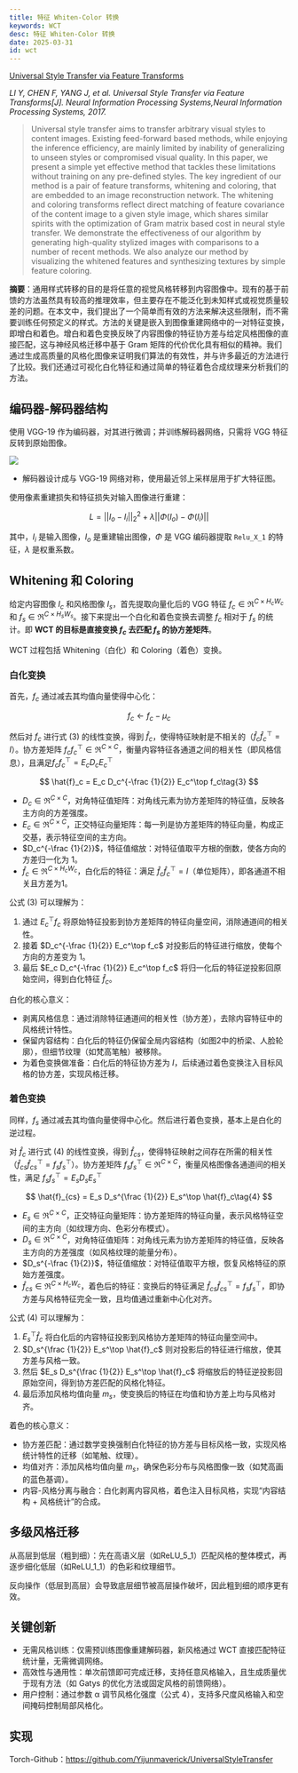 ```yaml
---
title: 特征 Whiten-Color 转换
keywords: WCT
desc: 特征 Whiten-Color 转换
date: 2025-03-31
id: wct
---
```


[Universal Style Transfer via Feature Transforms](https://arxiv.org/abs/1705.08086)

*LI Y, CHEN F, YANG J, et al. Universal Style Transfer via Feature Transforms[J]. Neural Information Processing Systems,Neural Information Processing Systems, 2017.*

> Universal style transfer aims to transfer arbitrary visual styles to content images. Existing feed-forward based methods, while enjoying the inference efficiency, are mainly limited by inability of generalizing to unseen styles or compromised visual quality. In this paper, we present a simple yet effective method that tackles these limitations without training on any pre-defined styles. The key ingredient of our method is a pair of feature transforms, whitening and coloring, that are embedded to an image reconstruction network. The whitening and coloring transforms reflect direct matching of feature covariance of the content image to a given style image, which shares similar spirits with the optimization of Gram matrix based cost in neural style transfer. We demonstrate the effectiveness of our algorithm by generating high-quality stylized images with comparisons to a number of recent methods. We also analyze our method by visualizing the whitened features and synthesizing textures by simple feature coloring.

**摘要**：通用样式转移的目的是将任意的视觉风格转移到内容图像中。现有的基于前馈的方法虽然具有较高的推理效率，但主要存在不能泛化到未知样式或视觉质量较差的问题。在本文中，我们提出了一个简单而有效的方法来解决这些限制，而不需要训练任何预定义的样式。方法的关键是嵌入到图像重建网络中的一对特征变换，即增白和着色。增白和着色变换反映了内容图像的特征协方差与给定风格图像的直接匹配，这与神经风格迁移中基于 Gram 矩阵的代价优化具有相似的精神。我们通过生成高质量的风格化图像来证明我们算法的有效性，并与许多最近的方法进行了比较。我们还通过可视化白化特征和通过简单的特征着色合成纹理来分析我们的方法。

## 编码器-解码器结构

使用 VGG-19 作为编码器，对其进行微调；并训练解码器网络，只需将 VGG 特征反转到原始图像。

![](../static/images/WCT/fig1.png)

- 解码器设计成与 VGG-19 网络对称，使用最近邻上采样层用于扩大特征图。

使用像素重建损失和特征损失对输入图像进行重建：

$$
L = \vert\vert I_o - I_i \vert\vert _2^2 + \lambda\vert\vert \Phi(I_o) - \Phi(I_i) \vert\vert\tag{1}
$$

其中，$I_i$ 是输入图像，$I_o$ 是重建输出图像，$\Phi$ 是 VGG 编码器提取 `Relu_X_1` 的特征，$\lambda$ 是权重系数。

## Whitening 和 Coloring

给定内容图像 $I_c$ 和风格图像 $I_s$，首先提取向量化后的 VGG 特征 $f_c \in \mathfrak{R}^{C\times H_c W_c}$ 和 $f_s \in \mathfrak{R}^{C\times H_s W_s}$。接下来提出一个白化和着色变换去调整 $f_c$ 相对于 $f_s$ 的统计。即 **WCT 的目标是直接变换 $f_c$ 去匹配 $f_s$ 的协方差矩阵**。

WCT 过程包括 Whitening（白化）和 Coloring（着色）变换。

### 白化变换

首先，$f_c$ 通过减去其均值向量使得中心化：

$$
f_c \leftarrow f_c - \mu_c\tag{2}
$$

然后对 $f_c$ 进行式 (3) 的线性变换，得到 $\hat{f}_c$，使得特征映射是不相关的（$\hat{f}_c \hat{f}_c^\top=I$）。协方差矩阵 $f_c f_c^\top \in \mathfrak{R}^{C\times C}$，衡量内容特征各通道之间的相关性（即风格信息），且满足$f_c f_c^\top = E_c D_c E_c^\top$

$$
\hat{f}_c = E_c D_c^{-\frac {1}{2}} E_c^\top f_c\tag{3}
$$

- $D_c\in \mathfrak{R}^{C\times C}$，对角特征值矩阵：对角线元素为协方差矩阵的特征值，反映各主方向的方差强度。
- $E_c\in \mathfrak{R}^{C\times C}$，正交特征向量矩阵：每一列是协方差矩阵的特征向量，构成正交基，表示特征空间的主方向。
- $D_c^{-\frac {1}{2}}$，特征值缩放：对特征值取平方根的倒数，使各方向的方差归一化为 1。
- $\hat{f}_c \in \mathfrak{R}^{C\times H_c W_c}$，白化后的特征：满足 $\hat{f}_c \hat{f}_c^\top = I$（单位矩阵），即各通道不相关且方差为1。

公式 (3) 可以理解为：

1. 通过 $E_c^\top f_c$ 将原始特征投影到协方差矩阵的特征向量空间，消除通道间的相关性。
2. 接着 $D_c^{-\frac {1}{2}} E_c^\top f_c$ 对投影后的特征进行缩放，使每个方向的方差变为 1。
3. 最后 $E_c D_c^{-\frac {1}{2}} E_c^\top f_c$ 将归一化后的特征逆投影回原始空间，得到白化特征 $\hat{f}_c$。

白化的核心意义：

- 剥离风格信息：通过消除特征通道间的相关性（协方差），去除内容特征中的风格统计特性。
- 保留内容结构：白化后的特征仍保留全局内容结构（如图2中的桥梁、人脸轮廓），但细节纹理（如梵高笔触）被移除。
- 为着色变换做准备：白化后的特征协方差为 $I$，后续通过着色变换注入目标风格的协方差，实现风格迁移。

### 着色变换

同样，$f_s$ 通过减去其均值向量使得中心化。然后进行着色变换，基本上是白化的逆过程。

对 $\hat{f}_c$ 进行式 (4) 的线性变换，得到 $\hat{f}_{cs}$，使得特征映射之间存在所需的相关性（$\hat{f}_{cs} {\hat{f}_{cs}}^\top=f_s f_s^\top$）。协方差矩阵 $f_s f_s^\top \in \mathfrak{R}^{C\times C}$，衡量风格图像各通道间的相关性，满足 $f_s f_s^\top = E_s D_s E_s^\top$

$$
\hat{f}_{cs} = E_s D_s^{\frac {1}{2}} E_s^\top \hat{f}_c\tag{4}
$$

- $E_s \in \mathfrak{R}^{C\times C}$，正交特征向量矩阵：协方差矩阵的特征向量，表示风格特征空间的主方向（如纹理方向、色彩分布模式）。
- $D_s \in \mathfrak{R}^{C\times C}$，对角特征值矩阵：对角线元素为协方差矩阵的特征值，反映各主方向的方差强度（如风格纹理的能量分布）。
- $D_s^{-\frac {1}{2}}$，特征值缩放：对特征值取平方根，恢复风格特征的原始方差强度。
- $\hat{f}_{cs} \in \mathfrak{R}^{C\times H_c W_c}$，着色后的特征：变换后的特征满足 $\hat{f}_{cs} {\hat{f}_{cs}}^\top=f_s f_s^\top$，即协方差与风格特征完全一致，且均值通过重新中心化对齐。

公式 (4) 可以理解为：

1. $E_s^\top \hat{f}_c$ 将白化后的内容特征投影到风格协方差矩阵的特征向量空间中。
2. $D_s^{\frac {1}{2}} E_s^\top \hat{f}_c$ 则对投影后的特征进行缩放，使其方差与风格一致。
3. 然后 $E_s D_s^{\frac {1}{2}} E_s^\top \hat{f}_c$ 将缩放后的特征逆投影回原始空间，得到协方差匹配的风格化特征。
4. 最后添加风格均值向量 $m_s$，使变换后的特征在均值和协方差上均与风格对齐。

着色的核心意义：
- 协方差匹配：通过数学变换强制白化特征的协方差与目标风格一致，实现风格统计特性的迁移（如笔触、纹理）。
- 均值对齐：添加风格均值向量 $m_s$，确保色彩分布与风格图像一致（如梵高画的蓝色基调）。
- 内容-风格分离与融合：白化剥离内容风格，着色注入目标风格，实现“内容结构 + 风格统计”的合成。

## 多级风格迁移  

从高层到低层（粗到细）：先在高语义层（如ReLU_5_1）匹配风格的整体模式，再逐步细化低层（如ReLU_1_1）的色彩和纹理细节。  

反向操作（低层到高层）会导致底层细节被高层操作破坏，因此粗到细的顺序更有效。

## 关键创新

- 无需风格训练：仅需预训练图像重建解码器，新风格通过 WCT 直接匹配特征统计量，无需微调网络。  
- 高效性与通用性：单次前馈即可完成迁移，支持任意风格输入，且生成质量优于现有方法（如 Gatys 的优化方法或固定风格的前馈网络）。  
- 用户控制：通过参数 α 调节风格化强度（公式 4），支持多尺度风格输入和空间掩码控制局部风格化。

## 实现

Torch-Github：https://github.com/Yijunmaverick/UniversalStyleTransfer
